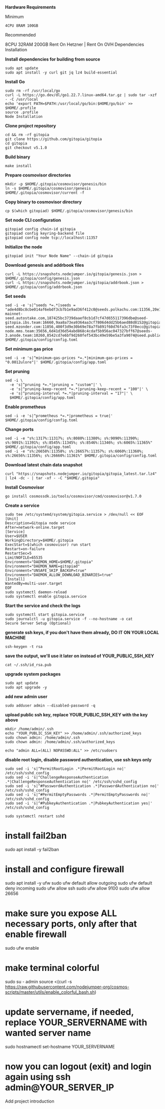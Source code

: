 **Hardware Requirements**


Minimum
```
4CPU 8RAM 100GB
```

Recommended

8CPU 32RAM 200GB
Rent On Hetzner | Rent On OVH
Dependencies Installation

**Install dependencies for building from source**
```
sudo apt update
sudo apt install -y curl git jq lz4 build-essential
```

**Install Go**
```
sudo rm -rf /usr/local/go
curl -L https://go.dev/dl/go1.22.7.linux-amd64.tar.gz | sudo tar -xzf - -C /usr/local
echo 'export PATH=$PATH:/usr/local/go/bin:$HOME/go/bin' >> $HOME/.profile
source .profile
Node Installation
```

**Clone project repository**
```
cd && rm -rf gitopia
git clone https://github.com/gitopia/gitopia
cd gitopia
git checkout v5.1.0
```

**Build binary**
```
make install
```
**Prepare cosmovisor directories**
```
mkdir -p $HOME/.gitopia/cosmovisor/genesis/bin
ln -s $HOME/.gitopia/cosmovisor/genesis $HOME/.gitopia/cosmovisor/current -f
```

**Copy binary to cosmovisor directory**
```
cp $(which gitopiad) $HOME/.gitopia/cosmovisor/genesis/bin
```

**Set node CLI configuration**
```
gitopiad config chain-id gitopia
gitopiad config keyring-backend file
gitopiad config node tcp://localhost:11357
```

**Initialize the node**
```
gitopiad init "Your Node Name" --chain-id gitopia
```

**Download genesis and addrbook files**
```
curl -L https://snapshots.nodejumper.io/gitopia/genesis.json > $HOME/.gitopia/config/genesis.json
curl -L https://snapshots.nodejumper.io/gitopia/addrbook.json > $HOME/.gitopia/config/addrbook.json
```

**Set seeds**
```
sed -i -e 's|^seeds *=.*|seeds = "ade4d8bc8cbe014af6ebdf3cb7b1e9ad36f412c0@seeds.polkachu.com:11356,20e1000e88125698264454a884812746c2eb4807@seeds.lavenderfive.com:11356,ebc272824924ea1a27ea3183dd0b9ba713494f83@gitopia-mainnet-seed.autostake.com,187425bc3739daaef8cb1d7cf47d655117396dbe@seed-gitopia.ibs.team:16660,9aa8a73ea9364aa3cf7806d4dd25b6aed88d8152@gitopia-seed.mzonder.com:11056,400f3d9e30b69e78a7fb891f60d76fa3c73f0ecc@gitopia.rpc.kjnodes.com:14159,f280239045928af4e1b289d9df4059b7f941777b@seed-node.mms.team:35656,6d41d36d54abd868c4cdaf5b956ac047327bff67@seeds-3.anode.team:10260,8542cd7e6bf9d260fef543bc49e59be5a3fa9074@seed.publicnode.com:26656,08bc9afd0cac4ae6cf8f1877920b0cc7e58a6f42@seeds.tendermint.roomit.xyz:40001"|' $HOME/.gitopia/config/config.toml
```

**Set minimum gas price**
```
sed -i -e 's|^minimum-gas-prices *=.*|minimum-gas-prices = "0.0012ulore"|' $HOME/.gitopia/config/app.toml
```

**Set pruning**
```
sed -i \
  -e 's|^pruning *=.*|pruning = "custom"|' \
  -e 's|^pruning-keep-recent *=.*|pruning-keep-recent = "100"|' \
  -e 's|^pruning-interval *=.*|pruning-interval = "17"|' \
  $HOME/.gitopia/config/app.toml
```

**Enable prometheus**
```
sed -i -e 's|^prometheus *=.*|prometheus = true|' $HOME/.gitopia/config/config.toml
```

**Change ports**
```
sed -i -e "s%:1317%:11317%; s%:8080%:11380%; s%:9090%:11390%; s%:9091%:11391%; s%:8545%:11345%; s%:8546%:11346%; s%:6065%:11365%" $HOME/.gitopia/config/app.toml
sed -i -e "s%:26658%:11358%; s%:26657%:11357%; s%:6060%:11360%; s%:26656%:11356%; s%:26660%:11361%" $HOME/.gitopia/config/config.toml
```

**Download latest chain data snapshot**
```
curl "https://snapshots.nodejumper.io/gitopia/gitopia_latest.tar.lz4" | lz4 -dc - | tar -xf - -C "$HOME/.gitopia"
```

**Install Cosmovisor**
```
go install cosmossdk.io/tools/cosmovisor/cmd/cosmovisor@v1.7.0
```

**Create a service**
```
sudo tee /etc/systemd/system/gitopia.service > /dev/null << EOF
[Unit]
Description=Gitopia node service
After=network-online.target
[Service]
User=$USER
WorkingDirectory=$HOME/.gitopia
ExecStart=$(which cosmovisor) run start
Restart=on-failure
RestartSec=5
LimitNOFILE=65535
Environment="DAEMON_HOME=$HOME/.gitopia"
Environment="DAEMON_NAME=gitopiad"
Environment="UNSAFE_SKIP_BACKUP=true"
Environment="DAEMON_ALLOW_DOWNLOAD_BINARIES=true"
[Install]
WantedBy=multi-user.target
EOF
sudo systemctl daemon-reload
sudo systemctl enable gitopia.service
```

**Start the service and check the logs**
```
sudo systemctl start gitopia.service
sudo journalctl -u gitopia.service -f --no-hostname -o cat
Secure Server Setup (Optional)
```

**generate ssh keys, if you don't have them already, DO IT ON YOUR LOCAL MACHINE**
```
ssh-keygen -t rsa
```

**save the output, we'll use it later on instead of YOUR_PUBLIC_SSH_KEY**
```
cat ~/.ssh/id_rsa.pub
```

**upgrade system packages**
```
sudo apt update
sudo apt upgrade -y
```

**add new admin user**
```
sudo adduser admin --disabled-password -q
```

**upload public ssh key, replace YOUR_PUBLIC_SSH_KEY with the key above**
```
mkdir /home/admin/.ssh
echo "YOUR_PUBLIC_SSH_KEY" >> /home/admin/.ssh/authorized_keys
sudo chown admin: /home/admin/.ssh
sudo chown admin: /home/admin/.ssh/authorized_keys

echo "admin ALL=(ALL) NOPASSWD:ALL" >> /etc/sudoers
```

**disable root login, disable password authentication, use ssh keys only**
```
sudo sed -i 's|^PermitRootLogin .*|PermitRootLogin no|' /etc/ssh/sshd_config
sudo sed -i 's|^ChallengeResponseAuthentication .*|ChallengeResponseAuthentication no|' /etc/ssh/sshd_config
sudo sed -i 's|^#PasswordAuthentication .*|PasswordAuthentication no|' /etc/ssh/sshd_config
sudo sed -i 's|^#PermitEmptyPasswords .*|PermitEmptyPasswords no|' /etc/ssh/sshd_config
sudo sed -i 's|^#PubkeyAuthentication .*|PubkeyAuthentication yes|' /etc/ssh/sshd_config

sudo systemctl restart sshd
```

# install fail2ban
sudo apt install -y fail2ban

# install and configure firewall
sudo apt install -y ufw
sudo ufw default allow outgoing
sudo ufw default deny incoming
sudo ufw allow ssh
sudo ufw allow 9100
sudo ufw allow 26656

# make sure you expose ALL necessary ports, only after that enable firewall
sudo ufw enable

# make terminal colorful
sudo su - admin
source <(curl -s https://raw.githubusercontent.com/nodejumper-org/cosmos-scripts/master/utils/enable_colorful_bash.sh)

# update servername, if needed, replace YOUR_SERVERNAME with wanted server name
sudo hostnamectl set-hostname YOUR_SERVERNAME

# now you can logout (exit) and login again using ssh admin@YOUR_SERVER_IP
Add project introduction
